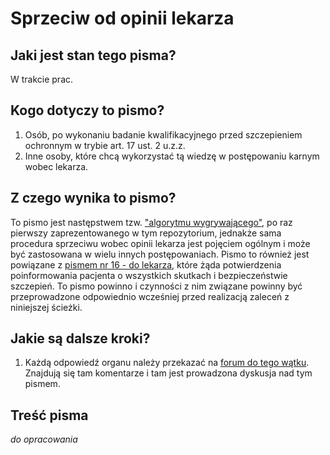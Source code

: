 # Sprzeciw od opinii lekarza

## Jaki jest stan tego pisma?
W trakcie prac.

## Kogo dotyczy to pismo?
1. Osób, po wykonaniu badanie kwalifikacyjnego przed szczepieniem ochronnym w trybie art. 17 ust. 2 u.z.z. 
2. Inne osoby, które chcą wykorzystać tą wiedzę w postępowaniu karnym wobec lekarza.

## Z czego wynika to pismo?
To pismo jest następstwem tzw. ["algorytmu wygrywającego"](https://github.com/szanitani/szczepienia/blob/master/Argumenty/prawne/argument_xx1.md), po raz pierwszy zaprezentowanego w tym repozytorium, jednakże sama procedura sprzeciwu wobec opinii lekarza jest pojęciem ogólnym i może być zastosowana w wielu innych postępowaniach. Pismo to również jest powiązane z [pismem nr 16 - do lekarza](https://github.com/szanitani/szczepienia/blob/master/Sciezki%20alternatywne/pismo_przychodnia_01.md),  które żąda potwierdzenia poinformowania pacjenta o wszystkich skutkach i bezpieczeństwie szczepień. To pismo powinno i czynności z nim związane powinny być przeprowadzone odpowiednio wcześniej przed realizacją zaleceń z niniejszej ścieżki.

## Jakie są dalsze kroki?
1. Każdą odpowiedź organu należy przekazać na [forum do tego wątku](http://szczepienia.org.pl/viewtopic.php?p=181670). Znajdują się tam komentarze i tam jest prowadzona dyskusja nad tym pismem.

## Treść pisma
*do opracowania*
